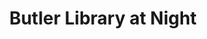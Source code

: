 ---
pid: '6'
_date: '1941'
derivativo_link: https://derivativo-1.library.columbia.edu/iiif/2/ldpd:341072/
dlc_link: https://dlc.library.columbia.edu/catalog/cul:9zw3r228c2
format: photographs
iiif_json: https://derivativo-1.library.columbia.edu/iiif/2/ldpd:341072/info.json
_name: Alumni Federation of Columbia University
native_jpg: https://derivativo-1.library.columbia.edu/iiif/2/ldpd:341072/full/!768,768/0/native.jpg
shelf_location: Box no. Box 162, Folder no. Folder 13 (Buildings & Grounds - Morningside
  - Butler Library, exterior), Historical Photograph Collection
subjects: Academic libraries; New York (N.Y.); Butler Library
summary: South Hall (Butler Library) at night, 1941.
title: Butler Library at Night
permalink: /photos/6/
layout: photo-page
---